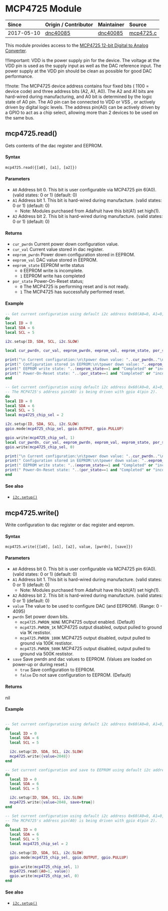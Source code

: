 # MCP4725 Module
| Since  | Origin / Contributor  | Maintainer  | Source  |
| :----- | :-------------------- | :---------- | :------ |
| 2017-05-10 | [dnc40085](https://github.com/dnc40085) | [dnc40085](https://github.com/dnc40085) | [mcp4725.c](../../app/modules/mcp4725.c)|


This module provides access to the [MCP4725 12-bit Digital to Analog Converter](http://ww1.microchip.com/downloads/en/DeviceDoc/22039d.pdf).

!!!important:
	VDD is the power supply pin for the device. The voltage at the VDD pin is used as the supply input as well as the DAC reference input. The power supply at the VDD pin should be clean as possible for good DAC performance.

!!!note:
	The MCP4725 device address contains four fixed bits ( 1100 = device code) and three address bits (A2, A1, A0). The A2 and A1 bits are hard-wired during manufacturing, and A0 bit is determined by the logic state of A0 pin. The A0 pin can be connected to VDD or VSS , or actively driven by digital logic levels. The address pin(A0) can be actively driven by a GPIO to act as a chip select, allowing more than 2 devices to be used on the same bus.  

## mcp4725.read()
Gets contents of the dac register and EEPROM.

#### Syntax
`mcp4725.read({[a0], [a1], [a2]})`

#### Parameters
- `A0` Address bit 0. This bit is user configurable via MCP4725 pin 6(A0). (valid states: 0 or 1) (default: 0)
- `A1` Address bit 1. This bit is hard-wired during manufacture. (valid states: 0 or 1) (default: 0)
	- Note: Modules purchased from Adafruit have this bit(A1) set high(1).
- `A2` Address bit 2. This bit is hard-wired during manufacture. (valid states: 0 or 1) (default: 0)

#### Returns
* `cur_pwrdn` Current power down configuration value. 
* `cur_val` Current value stored in dac register.
* `eeprom_pwrdn` Power down configuration stored in EEPROM.
* `eeprom_val` DAC value stored in EEPROM.
* `eeprom_state` EEPROM write status
	* `0` EEPROM write is incomplete.
	* `1` EEPROM write has completed
* `por_state` Power-On-Reset status;
	* `0` The MCP4725 is performing reset and is not ready.
	* `1` The MCP4725 has successfully performed reset.

#### Example
```lua
-- Get current configuration using default i2c address 0x60(A0=0, A1=0, A2=0).
do
local ID = 0
local SDA = 6
local SCL = 5

i2c.setup(ID, SDA, SCL, i2c.SLOW)

local cur_pwrdn, cur_val, eeprom_pwrdn, eeprom_val, eeprom_state, por_state = mcp4725.read()

print("\n Current configuration:\n\tpower down value: "..cur_pwrdn.."\n\tdac value: "..cur_val)
print(" Configuration stored in EEPROM:\n\tpower down value: "..eeprom_pwrdn.."\n\tdac value: "..eeprom_val)
print(" EEPROM write state: "..(eeprom_state==1 and "Completed" or "incomplete"))
print(" Power-On-Reset state: "..(por_state==1 and "Completed" or "incomplete"))
end

-- Get current configuration using default i2c address 0x60(A0=0, A1=0, A2=0).
-- The MCP4725's address pin(A0) is being driven with gpio 4(pin 2).
do
local ID = 0
local SDA = 6
local SCL = 5
local mcp4725_chip_sel = 2

i2c.setup(ID, SDA, SCL, i2c.SLOW)
gpio.mode(mcp4725_chip_sel, gpio.OUTPUT, gpio.PULLUP)

gpio.write(mcp4725_chip_sel, 1)
local cur_pwrdn, cur_val, eeprom_pwrdn, eeprom_val, eeprom_state, por_state = mcp4725.read({A0=1})
gpio.write(mcp4725_chip_sel, 0)

print("\n Current configuration:\n\tpower down value: "..cur_pwrdn.."\n\tdac value: "..cur_val)
print(" Configuration stored in EEPROM:\n\tpower down value: "..eeprom_pwrdn.."\n\tdac value: "..eeprom_val)
print(" EEPROM write state: "..(eeprom_state==1 and "Completed" or "incomplete"))
print(" Power-On-Reset state: "..(por_state==1 and "Completed" or "incomplete"))
end
```
#### See also
- [`i2c.setup()`](i2c.md#i2csetup)


## mcp4725.write()
Write configuration to dac register or dac register and eeprom.

#### Syntax
`mcp4725.write({[a0], [a1], [a2], value, [pwrdn], [save]})`

#### Parameters
- `A0` Address bit 0. This bit is user configurable via MCP4725 pin 6(A0). (valid states: 0 or 1) (default: 0)
- `A1` Address bit 1. This bit is hard-wired during manufacture. (valid states: 0 or 1) (default: 0)
	- Note: Modules purchased from Adafruit have this bit(A1) set high(1).
- `A2` Address bit 2. This bit is hard-wired during manufacture. (valid states: 0 or 1) (default: 0)
- `value` The value to be used to configure DAC (and EEPROM). (Range: 0 - 4095)
- `pwrdn` Set power down bits.
	- `mcp4725.PWRDN_NONE` MCP4725 output enabled. (Default)
	- `mcp4725.PWRDN_1K` MCP4725 output disabled, output pulled to ground via 1K restistor.
	- `mcp4725.PWRDN_100K` MCP4725 output disabled, output pulled to ground via 100K restistor.
	- `mcp4725.PWRDN_500K` MCP4725 output disabled, output pulled to ground via 500K restistor.
- `save` Save pwrdn and dac values to EEPROM. (Values are loaded on power-up or during reset.)
	- `true` Save configuration to EEPROM.
	- `false` Do not save configuration to EEPROM. (Default) 

#### Returns
nil

#### Example
```lua

-- Set current configuration using default i2c address 0x60(A0=0, A1=0, A2=0).
do
  local ID = 0
  local SDA = 6
  local SCL = 5

  i2c.setup(ID, SDA, SCL, i2c.SLOW)
  mcp4725.write({value=2048})
end

-- Set current configuration and save to EEPROM using default i2c address 0x60(A0=0, A1=0, A2=0).
do
  local ID = 0
  local SDA = 6
  local SCL = 5

  i2c.setup(ID, SDA, SCL, i2c.SLOW)
  mcp4725.write({value=2048, save=true})
end

-- Set current configuration using default i2c address 0x60(A0=0, A1=0, A2=0).
-- The MCP4725's address pin(A0) is being driven with gpio 4(pin 2).
do
  local ID = 0
  local SDA = 6
  local SCL = 5
  local mcp4725_chip_sel = 2

  i2c.setup(ID, SDA, SCL, i2c.SLOW)
  gpio.mode(mcp4725_chip_sel, gpio.OUTPUT, gpio.PULLUP)
  
  gpio.write(mcp4725_chip_sel, 1)
  mcp4725.read({A0=1, value})
  gpio.write(mcp4725_chip_sel, 0)
end
```
#### See also
- [`i2c.setup()`](i2c.md#i2csetup)
